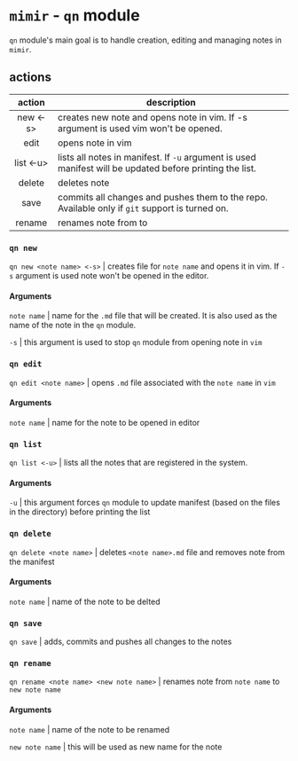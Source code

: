 # `mimir` - `qn` module

`qn` module's main goal is to handle creation, editing and managing notes in `mimir`.

## actions
| action | description |
| :-: | - |
| new <note name> <-s> | creates new note and opens note in vim. If -s argument is used vim won't be opened. |
| edit <note name> | opens note in vim |
| list <-u> | lists all notes in manifest. If `-u` argument is used manifest will be updated before printing the list. |
| delete <note name> | deletes note |
| save | commits all changes and pushes them to the repo. Available only if `git` support is turned on. |
| rename <note name> <new note name> | renames note from <note name> to <new note name> |

### `qn new`
`qn new <note name> <-s>` | creates file for `note name` and opens it in vim. If `-s` argument is used note won't be opened in the editor.
#### Arguments
`note name` | name for the `.md` file that will be created. It is also used as the name of the note in the `qn` module.

`-s` | this argument is used to stop `qn` module from opening note in `vim`

### `qn edit`
`qn edit <note name>` | opens `.md` file associated with the `note name` in `vim`
#### Arguments
`note name` | name for the note to be opened in editor

### `qn list`
`qn list <-u>` | lists all the notes that are registered in the system.
#### Arguments
`-u` | this argument forces `qn` module to update manifest (based on the files in the directory) before printing the list

### `qn delete`
`qn delete <note name>` | deletes `<note name>.md` file and removes note from the manifest
#### Arguments
`note name` | name of the note to be delted

### `qn save`
`qn save` | adds, commits and pushes all changes to the notes

### `qn rename`
`qn rename <note name> <new note name>` | renames note from `note name` to `new note name`
#### Arguments
`note name` | name of the note to be renamed

`new note name` | this will be used as new name for the note
